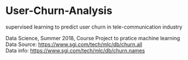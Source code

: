 # User-Churn-Analysis
supervised learning to predict user churn in tele-communication industry

Data Science, Summer 2018, Course Project to pratice machine learning
<br>Data Source: https://www.sgi.com/tech/mlc/db/churn.all 
<br>Data info: https://www.sgi.com/tech/mlc/db/churn.names 
